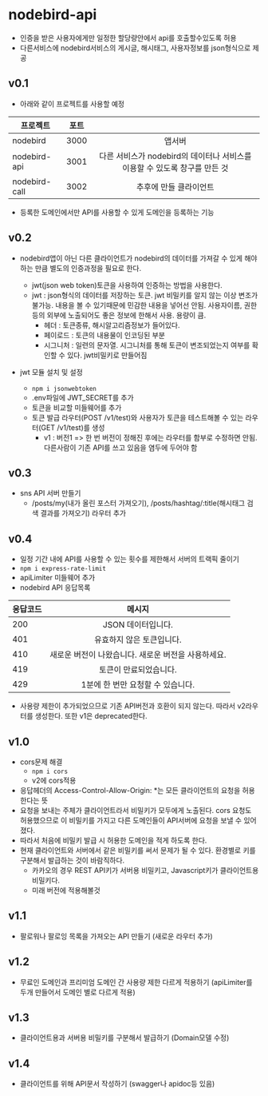 # nodebird-api
- 인증을 받은 사용자에게만 일정한 할당량안에서 api를 호출할수있도록 허용
- 다른서비스에 nodebird서비스의 게시글, 해시태그, 사용자정보를 json형식으로 제공

## v0.1
- 아래와 같이 프로젝트를 사용할 예정

| 프로젝트 | 포트 |  |
|---|:---:|:---:|
| nodebird | 3000 | 앱서버 |
| nodebird-api | 3001 | 다른 서비스가 nodebird의 데이터나 서비스를 이용할 수 있도록 창구를 만든 것 |
| nodebird-call | 3002 | 추후에 만들 클라이언트 |

- 등록한 도메인에서만 API를 사용할 수 있게 도메인을 등록하는 기능

## v0.2
- nodebird앱이 아닌 다른 클라이언트가 nodebird의 데이터를 가져갈 수 있게 해야 하는 만큼 별도의 인증과정을 필요로 한다.
    - jwt(json web token)토큰을 사용하여 인증하는 방법을 사용한다.
    - jwt : json형식의 데이터를 저장하는 토큰. jwt 비밀키를 알지 않는 이상 변조가 불가능. 내용을 볼 수 있기때문에 민감한 내용을 넣어선 안됨. 사용자이름, 권한등의 외부에 노출되어도 좋은 정보에 한해서 사용. 용량이 큼.
        - 헤더 : 토큰종류, 해시알고리즘정보가 들어있다.
        - 페이로드 : 토큰의 내용물이 인코딩된 부분
        - 시그니처 : 일련의 문자열. 시그니처를 통해 토큰이 변조되었는지 여부를 확인할 수 있다. jwt비밀키로 만들어짐

- jwt 모듈 설치 및 설정
    - `npm i jsonwebtoken`
    - .env파일에 JWT_SECRET를 추가
    - 토큰을 비교할 미들웨어를 추가
    - 토큰 발급 라우터(POST /v1/test)와 사용자가 토큰을 테스트해볼 수 있는 라우터(GET /v1/test)를 생성
        - v1 : 버전1 => 한 번 버전이 정해진 후에는 라우터를 함부로 수정하면 안됨. 다른사람이 기존 API를 쓰고 있음을 염두에 두어야 함


## v0.3
- sns API 서버 만들기
    - /posts/my(내가 올린 포스터 가져오기), /posts/hashtag/:title(해시태그 검색 결과를 가져오기) 라우터 추가

## v0.4
- 일정 기간 내에 API를 사용할 수 있는 횟수를 제한해서 서버의 트랙픽 줄이기
- `npm i express-rate-limit`
- apiLimiter 미들웨어 추가
- nodebird API 응답목록

| 응답코드 | 메시지 |
|---|:---:|
| 200 | JSON 데이터입니다. |
| 401 | 유효하지 않은 토큰입니다. |
| 410 | 새로운 버전이 나왔습니다. 새로운 버전을 사용하세요. |
| 419 | 토큰이 만료되었습니다. |
| 429 | 1분에 한 번만 요청할 수 있습니다. |

- 사용량 제한이 추가되었으므로 기존 API버전과 호환이 되지 않는다. 따라서 v2라우터를 생성한다. 또한 v1은 deprecated한다.

## v1.0
- cors문제 해결
    - `npm i cors`
    - v2에 cors적용
- 응답헤더의 Access-Control-Allow-Origin: *는 모든 클라이언트의 요청을 허용한다는 뜻
- 요청을 보내는 주체가 클라이언트라서 비밀키가 모두에게 노출된다. cors 요청도 허용했으므로 이 비밀키를 가지고 다른 도메인들이 API서버에 요청을 보낼 수 있어졌다.
- 따라서 처음에 비밀키 발급 시 허용한 도메인을 적게 하도록 한다.
- 현재 클라이언트와 서버에서 같은 비밀키를 써서 문제가 될 수 있다. 환경별로 키를 구분해서 발급하는 것이 바람직하다.
    - 카카오의 경우 REST API키가 서버용 비밀키고, Javascript키가 클라이언트용 비밀키다.
    - 미래 버전에 적용해볼것

## v1.1
- 팔로워나 팔로잉 목록을 가져오는 API 만들기 (새로운 라우터 추가)

## v1.2
- 무료인 도메인과 프리미엄 도메인 간 사용량 제한 다르게 적용하기 (apiLimiter를 두개 만들어서 도메인 별로 다르게 적용)

## v1.3
- 클라이언트용과 서버용 비밀키를 구분해서 발급하기 (Domain모델 수정)

## v1.4
- 클라이언트를 위해 API문서 작성하기 (swagger나 apidoc등 있음)